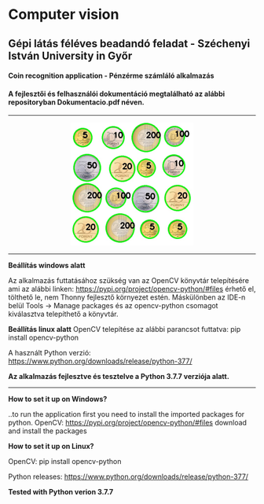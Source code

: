 # Computer vision
## Gépi látás féléves beadandó feladat - Széchenyi István University in Győr
#### Coin recognition application - Pénzérme számláló alkalmazás 

#### A fejlesztői és felhasználói dokumentáció megtalálható az alábbi repositoryban Dokumentacio.pdf néven.

--------------------------------------------------------------------------------------

<p align="center">
   <img src="https://github.com/tivadark/Computer_vision/blob/master/output_kepek/ermek_darabertek_korvonal.jpg" width="250" title="hover text">
</p>

--------------------------------------------------------------------------------------
**Beállítás windows alatt**

Az alkalmazás futtatásához szükség van az OpenCV könyvtár telepítésére ami az alábbi linken: https://pypi.org/project/opencv-python/#files érhető el,
tölthető le, nem Thonny fejlesztő környezet estén. Máskülönben az IDE-n belül Tools -> Manage packages és az opencv-python csomagot kiválasztva telepíthető a könyvtár.

**Beállítás linux alatt**
OpenCV telepítése az alábbi parancsot futtatva: pip install opencv-python

A használt Python verzió: https://www.python.org/downloads/release/python-377/

**Az alkalmazás fejlesztve és tesztelve a Python 3.7.7 verziója alatt.**

--------------------------------------------------------------------------------------


**How to set it up on Windows?**

 ..to run the application first you need to install the imported packages for python.
 OpenCV: https://pypi.org/project/opencv-python/#files  download and install the packages


**How to set it up on Linux?**

OpenCV: pip install opencv-python

Python releases: https://www.python.org/downloads/release/python-377/

**Tested with Python verion 3.7.7**



